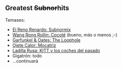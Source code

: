 ## Greatest ~~Subnor~~hits ##

Temases:
* [El Reno Renardo: Subnormix](https://youtu.be/foTnm9pcm6M?si=rqF3Jme0x9coxPak)
* [Wang Rong Rollin: Cocoté](https://youtu.be/unW7UYXSQNY?si=VL7eQzGJJcuC1qL8) (bueno, más o menos ;-)
* [Garfunkel & Oates: The Loophole](https://youtu.be/j8ZF_R_j0OY?si=WB9lSi0GA2Xp7kIz)
* [Ojete Calor: Mocatriz](https://youtu.be/gpvAAFp_dfg?si=voaI6o4mO5yY10rv)
* [Ladilla Rusa: KITT y los coches del pasado](https://youtu.be/fsxVo6WqI8w?si=bJGKUYINAAsnvXq2)
* Gigatrón: todo
* ...continuará

